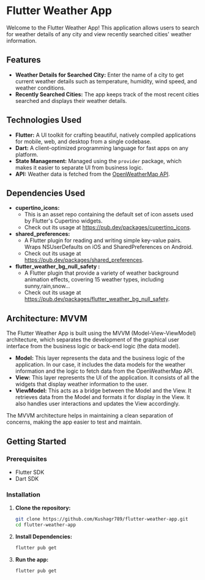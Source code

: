# Flutter Weather App

Welcome to the Flutter Weather App! This application allows users to search for weather details of any city and view recently searched cities' weather information. 

## Features

- **Weather Details for Searched City:** Enter the name of a city to get current weather details such as temperature, humidity, wind speed, and weather conditions.
- **Recently Searched Cities:** The app keeps track of the most recent cities searched and displays their weather details.

## Technologies Used

- **Flutter:** A UI toolkit for crafting beautiful, natively compiled applications for mobile, web, and desktop from a single codebase.
- **Dart:** A client-optimized programming language for fast apps on any platform.
- **State Management:** Managed using the `provider` package, which makes it easier to separate UI from business logic.
- **API:** Weather data is fetched from the [OpenWeatherMap API](https://openweathermap.org/api).

## Dependencies Used
- **cupertino_icons:**
  - This is an asset repo containing the default set of icon assets used by Flutter's Cupertino widgets.
  - Check out its usage at https://pub.dev/packages/cupertino_icons.
- **shared_preferences:**
  - A Flutter plugin for reading and writing simple key-value pairs. Wraps NSUserDefaults on iOS and SharedPreferences on Android.
  - Check out its usage at https://pub.dev/packages/shared_preferences.
- **flutter_weather_bg_null_safety :**
  - A Flutter plugin that provide a variety of weather background animation effects, covering 15 weather types, including sunny,rain,snow...
  - Check out its usage at https://pub.dev/packages/flutter_weather_bg_null_safety.




## Architecture: MVVM

The Flutter Weather App is built using the MVVM (Model-View-ViewModel) architecture, which separates the development of the graphical user interface from the business logic or back-end logic (the data model).

- **Model:** This layer represents the data and the business logic of the application. In our case, it includes the data models for the weather information and the logic to fetch data from the OpenWeatherMap API.
- **View:** This layer represents the UI of the application. It consists of all the widgets that display weather information to the user.
- **ViewModel:** This acts as a bridge between the Model and the View. It retrieves data from the Model and formats it for display in the View. It also handles user interactions and updates the View accordingly.

The MVVM architecture helps in maintaining a clean separation of concerns, making the app easier to test and maintain.

## Getting Started

### Prerequisites

- Flutter SDK
- Dart SDK

### Installation

1. **Clone the repository:**
   ```bash
   git clone https://github.com/Kushagr789/flutter-weather-app.git
   cd flutter-weather-app
2. **Install Dependencies:**
   ```bash
   flutter pub get
3. **Run the app:**
   ```bash
   flutter pub get



